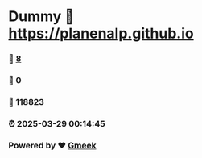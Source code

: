 # Dummy :link: https://planenalp.github.io 
### :page_facing_up: [8](https://planenalp.github.io/tag.html) 
### :speech_balloon: 0 
### :hibiscus: 118823 
### :alarm_clock: 2025-03-29 00:14:45 
### Powered by :heart: [Gmeek](https://github.com/Meekdai/Gmeek)
